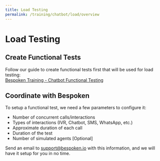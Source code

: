 ```yaml
---
title: Load Testing
permalink: /training/chatbot/load/overview
---
```

# Load Testing
## Create Functional Tests
Follow our guide to create functional tests first that will be used for load testing:  
[Bespoken Training - Chatbot Functional Testing](/training/chatbot/functional/overview.md)

## Coordinate with Bespoken
To setup a functional test, we need a few parameters to configure it:
* Number of concurrent calls/interactions
* Types of interactions (IVR, Chatbot, SMS, WhatsApp, etc.)
* Approximate duration of each call
* Duration of the test
* Number of simulated agents [Optional]

Send an email to [support@bespoken.io](mailto:support@bespoken.io) with this information, and we will have it setup for you in no time.
